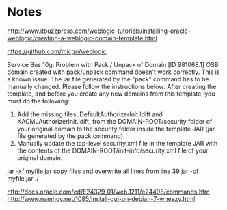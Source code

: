 # Notes

http://www.itbuzzpress.com/weblogic-tutorials/installing-oracle-weblogic/creating-a-weblogic-domain-template.html

https://github.com/micgo/weblogic

Service Bus 10g: Problem with Pack / Unpack of Domain [ID 981068.1] 
OSB domain created with pack/unpack command doesn't work correctly. 
This is a known issue. The jar file generated by the "pack" command has to be manually changed. Please follow the instructions below: 
After creating the template, and before you create any new domains from this template, you must do the following: 
1) Add the missing files, DefaultAuthorizerInit.ldift and XACMLAuthorizerInit.ldift, from the DOMAIN-ROOT/security folder of your original domain to the security folder inside the template JAR (jar file generated by the pack command).
2) Manually update the top-level security.xml file in the template JAR with the contents of the DOMAIN-ROOT/init-info/security.xml file of your original domain. 

jar -xf myfile.jar
copy files and overwrite all lines from line 39
jar -cf myfile.jar ./

http://docs.oracle.com/cd/E24329_01/web.1211/e24498/commands.htm
http://www.namhuy.net/1085/install-gui-on-debian-7-wheezy.html